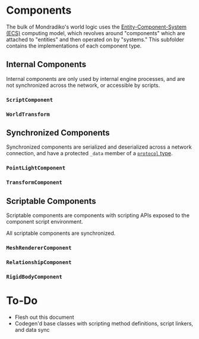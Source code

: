 # Components

The bulk of Mondradiko's world logic uses the
[Entity-Component-System (ECS)](https://en.wikipedia.org/wiki/Entity_component_system)
computing model, which revolves around "components" which are attached to
"entities" and then operated on by "systems." This subfolder contains the
implementations of each component type.

## Internal Components

Internal components are only used by internal engine processes, and are not
synchronized across the network, or accessible by scripts.

### `ScriptComponent`

### `WorldTransform`

## Synchronized Components

Synchronized components are serialized and deserialized across a network
connection, and have a protected `_data` member of a [`protocol` type](/types/).

### `PointLightComponent`

### `TransformComponent`

## Scriptable Components

Scriptable components are components with scripting APIs exposed to the
component script environment.

All scriptable components are synchronized.

### `MeshRendererComponent`

### `RelationshipComponent`

### `RigidBodyComponent`

# To-Do

- Flesh out this document
- Codegen'd base classes with scripting method definitions, script linkers, and data sync
